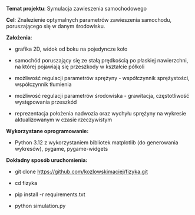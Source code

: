 **Temat projektu**: Symulacja zawieszenia samochodowego

**Cel**: Znalezienie optymalnych parametrów zawieszenia samochodu, poruszającego się w danym środowisku.

**Założenia**:

- grafika 2D, widok od boku na pojedyncze koło

- samochód poruszający się ze stałą prędkością po płaskiej nawierzchni, na której pojawiają się przeszkody w kształcie półkoli

- możliwość regulacji parametrów sprężyny - współczynnik sprężystości, współczynnik tłumienia

- możliwość regulacji parametrów środowiska - grawitacja, częstotliwość występowania przeszkód

- reprezentacja położenia nadwozia oraz wychyłu sprężyny na wykresie aktualizowanym w czasie rzeczywistym

**Wykorzystane oprogramowanie:**

- Python 3.12 z wykorzystaniem bibliotek matplotlib (do generowania wykresów), pygame, pygame-widgets

**Dokładny sposób uruchomienia:**

- git clone <https://github.com/kozlowskimaciej/fizyka.git>

- cd fizyka

- pip install -r requirements.txt

- python simulation.py
